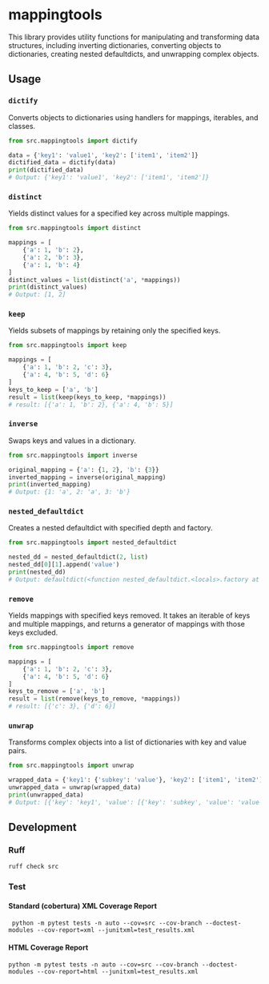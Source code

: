 # mappingtools

This library provides utility functions for manipulating and transforming data structures,
including inverting dictionaries, converting objects to dictionaries, creating nested defaultdicts,
and unwrapping complex objects.

## Usage

### `dictify`

Converts objects to dictionaries using handlers for mappings, iterables, and classes.

```python
from src.mappingtools import dictify

data = {'key1': 'value1', 'key2': ['item1', 'item2']}
dictified_data = dictify(data)
print(dictified_data)
# Output: {'key1': 'value1', 'key2': ['item1', 'item2']}
```

### `distinct`

Yields distinct values for a specified key across multiple mappings.

```python
from src.mappingtools import distinct

mappings = [
    {'a': 1, 'b': 2},
    {'a': 2, 'b': 3},
    {'a': 1, 'b': 4}
]
distinct_values = list(distinct('a', *mappings))
print(distinct_values)
# Output: [1, 2]
```

### `keep`

Yields subsets of mappings by retaining only the specified keys.

```python
from src.mappingtools import keep

mappings = [
    {'a': 1, 'b': 2, 'c': 3},
    {'a': 4, 'b': 5, 'd': 6}
]
keys_to_keep = ['a', 'b']
result = list(keep(keys_to_keep, *mappings))
# result: [{'a': 1, 'b': 2}, {'a': 4, 'b': 5}]
```

### `inverse`

Swaps keys and values in a dictionary.

```python
from src.mappingtools import inverse

original_mapping = {'a': {1, 2}, 'b': {3}}
inverted_mapping = inverse(original_mapping)
print(inverted_mapping)
# Output: {1: 'a', 2: 'a', 3: 'b'}
```

### `nested_defaultdict`

Creates a nested defaultdict with specified depth and factory.

```python
from src.mappingtools import nested_defaultdict

nested_dd = nested_defaultdict(2, list)
nested_dd[0][1].append('value')
print(nested_dd)
# Output: defaultdict(<function nested_defaultdict.<locals>.factory at ...>, {0: defaultdict(<function nested_defaultdict.<locals>.factory at ...>, {1: ['value']})})
```

### `remove`

Yields mappings with specified keys removed. It takes an iterable of keys and multiple mappings, and returns a generator
of mappings with those keys excluded.

```python
from src.mappingtools import remove

mappings = [
    {'a': 1, 'b': 2, 'c': 3},
    {'a': 4, 'b': 5, 'd': 6}
]
keys_to_remove = ['a', 'b']
result = list(remove(keys_to_remove, *mappings))
# result: [{'c': 3}, {'d': 6}]

```

### `unwrap`

Transforms complex objects into a list of dictionaries with key and value pairs.

```python
from src.mappingtools import unwrap

wrapped_data = {'key1': {'subkey': 'value'}, 'key2': ['item1', 'item2']}
unwrapped_data = unwrap(wrapped_data)
print(unwrapped_data)
# Output: [{'key': 'key1', 'value': [{'key': 'subkey', 'value': 'value'}]}, {'key': 'key2', 'value': ['item1', 'item2']}]
```

## Development

### Ruff

```shell
ruff check src
```

### Test

#### Standard (cobertura) XML Coverage Report

```shell
 python -m pytest tests -n auto --cov=src --cov-branch --doctest-modules --cov-report=xml --junitxml=test_results.xml
```

#### HTML Coverage Report

```shell
python -m pytest tests -n auto --cov=src --cov-branch --doctest-modules --cov-report=html --junitxml=test_results.xml
```